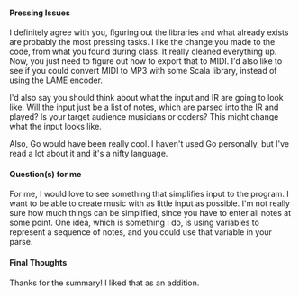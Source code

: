 #### Pressing Issues

I definitely agree with you, figuring out the libraries and what already exists are probably the most pressing tasks. I like the change you made to the code, from what you found during class. It really cleaned everything up. Now, you just need to figure out how to export that to MIDI. I'd also like to see if you could convert MIDI to MP3 with some Scala library, instead of using the LAME encoder. 

I'd also say you should think about what the input and IR are going to look like. Will the input just be a list of notes, which are parsed into the IR and played? Is your target audience musicians or coders? This might change what the input looks like.

Also, Go would have been really cool. I haven't used Go personally, but I've read a lot about it and it's a nifty language.

#### Question(s) for me

For me, I would love to see something that simplifies input to the program. I want to be able to create music with as little input as possible. I'm not really sure how much things can be simplified, since you have to enter all notes at some point. One idea, which is something I do, is using variables to represent a sequence of notes, and you could use that variable in your parse.

#### Final Thoughts

Thanks for the summary! I liked that as an addition.
